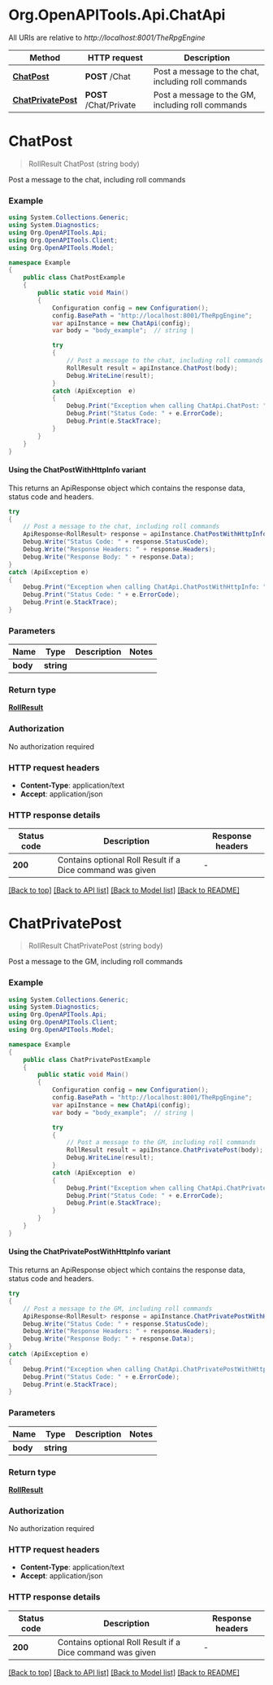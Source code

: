 # Org.OpenAPITools.Api.ChatApi

All URIs are relative to *http://localhost:8001/TheRpgEngine*

| Method | HTTP request | Description |
|--------|--------------|-------------|
| [**ChatPost**](ChatApi.md#chatpost) | **POST** /Chat | Post a message to the chat, including roll commands |
| [**ChatPrivatePost**](ChatApi.md#chatprivatepost) | **POST** /Chat/Private | Post a message to the GM, including roll commands |

<a id="chatpost"></a>
# **ChatPost**
> RollResult ChatPost (string body)

Post a message to the chat, including roll commands

### Example
```csharp
using System.Collections.Generic;
using System.Diagnostics;
using Org.OpenAPITools.Api;
using Org.OpenAPITools.Client;
using Org.OpenAPITools.Model;

namespace Example
{
    public class ChatPostExample
    {
        public static void Main()
        {
            Configuration config = new Configuration();
            config.BasePath = "http://localhost:8001/TheRpgEngine";
            var apiInstance = new ChatApi(config);
            var body = "body_example";  // string | 

            try
            {
                // Post a message to the chat, including roll commands
                RollResult result = apiInstance.ChatPost(body);
                Debug.WriteLine(result);
            }
            catch (ApiException  e)
            {
                Debug.Print("Exception when calling ChatApi.ChatPost: " + e.Message);
                Debug.Print("Status Code: " + e.ErrorCode);
                Debug.Print(e.StackTrace);
            }
        }
    }
}
```

#### Using the ChatPostWithHttpInfo variant
This returns an ApiResponse object which contains the response data, status code and headers.

```csharp
try
{
    // Post a message to the chat, including roll commands
    ApiResponse<RollResult> response = apiInstance.ChatPostWithHttpInfo(body);
    Debug.Write("Status Code: " + response.StatusCode);
    Debug.Write("Response Headers: " + response.Headers);
    Debug.Write("Response Body: " + response.Data);
}
catch (ApiException e)
{
    Debug.Print("Exception when calling ChatApi.ChatPostWithHttpInfo: " + e.Message);
    Debug.Print("Status Code: " + e.ErrorCode);
    Debug.Print(e.StackTrace);
}
```

### Parameters

| Name | Type | Description | Notes |
|------|------|-------------|-------|
| **body** | **string** |  |  |

### Return type

[**RollResult**](RollResult.md)

### Authorization

No authorization required

### HTTP request headers

 - **Content-Type**: application/text
 - **Accept**: application/json


### HTTP response details
| Status code | Description | Response headers |
|-------------|-------------|------------------|
| **200** | Contains optional Roll Result if a Dice command was given |  -  |

[[Back to top]](#) [[Back to API list]](../README.md#documentation-for-api-endpoints) [[Back to Model list]](../README.md#documentation-for-models) [[Back to README]](../README.md)

<a id="chatprivatepost"></a>
# **ChatPrivatePost**
> RollResult ChatPrivatePost (string body)

Post a message to the GM, including roll commands

### Example
```csharp
using System.Collections.Generic;
using System.Diagnostics;
using Org.OpenAPITools.Api;
using Org.OpenAPITools.Client;
using Org.OpenAPITools.Model;

namespace Example
{
    public class ChatPrivatePostExample
    {
        public static void Main()
        {
            Configuration config = new Configuration();
            config.BasePath = "http://localhost:8001/TheRpgEngine";
            var apiInstance = new ChatApi(config);
            var body = "body_example";  // string | 

            try
            {
                // Post a message to the GM, including roll commands
                RollResult result = apiInstance.ChatPrivatePost(body);
                Debug.WriteLine(result);
            }
            catch (ApiException  e)
            {
                Debug.Print("Exception when calling ChatApi.ChatPrivatePost: " + e.Message);
                Debug.Print("Status Code: " + e.ErrorCode);
                Debug.Print(e.StackTrace);
            }
        }
    }
}
```

#### Using the ChatPrivatePostWithHttpInfo variant
This returns an ApiResponse object which contains the response data, status code and headers.

```csharp
try
{
    // Post a message to the GM, including roll commands
    ApiResponse<RollResult> response = apiInstance.ChatPrivatePostWithHttpInfo(body);
    Debug.Write("Status Code: " + response.StatusCode);
    Debug.Write("Response Headers: " + response.Headers);
    Debug.Write("Response Body: " + response.Data);
}
catch (ApiException e)
{
    Debug.Print("Exception when calling ChatApi.ChatPrivatePostWithHttpInfo: " + e.Message);
    Debug.Print("Status Code: " + e.ErrorCode);
    Debug.Print(e.StackTrace);
}
```

### Parameters

| Name | Type | Description | Notes |
|------|------|-------------|-------|
| **body** | **string** |  |  |

### Return type

[**RollResult**](RollResult.md)

### Authorization

No authorization required

### HTTP request headers

 - **Content-Type**: application/text
 - **Accept**: application/json


### HTTP response details
| Status code | Description | Response headers |
|-------------|-------------|------------------|
| **200** | Contains optional Roll Result if a Dice command was given |  -  |

[[Back to top]](#) [[Back to API list]](../README.md#documentation-for-api-endpoints) [[Back to Model list]](../README.md#documentation-for-models) [[Back to README]](../README.md)

